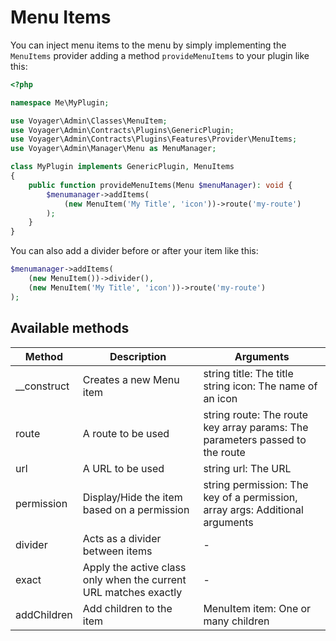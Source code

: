 # Menu Items

You can inject menu items to the menu by simply implementing the `MenuItems` provider adding a method `provideMenuItems` to your plugin like this:

```php
<?php

namespace Me\MyPlugin;

use Voyager\Admin\Classes\MenuItem;
use Voyager\Admin\Contracts\Plugins\GenericPlugin;
use Voyager\Admin\Contracts\Plugins\Features\Provider\MenuItems;
use Voyager\Admin\Manager\Menu as MenuManager;

class MyPlugin implements GenericPlugin, MenuItems
{
    public function provideMenuItems(Menu $menuManager): void {
        $menumanager->addItems(
            (new MenuItem('My Title', 'icon'))->route('my-route')
        );
    }
}
```

You can also add a divider before or after your item like this:

```php
$menumanager->addItems(
    (new MenuItem())->divider(),
    (new MenuItem('My Title', 'icon'))->route('my-route')
);
```

## Available methods

| **Method**  | **Description**                                                  | **Arguments**                                                                |
|-------------|------------------------------------------------------------------|------------------------------------------------------------------------------|
| __construct | Creates a new Menu item                                          | string title: The title string icon: The name of an icon                     |
| route       | A route to be used                                               | string route: The route key array params: The parameters passed to the route |
| url         | A URL to be used                                                 | string url: The URL                                                          |
| permission  | Display/Hide the item based on a permission                      | string permission: The key of a permission, array args: Additional arguments |
| divider     | Acts as a divider between items                                  | -                                                                            |
| exact       | Apply the active class only when the current URL matches exactly | -                                                                            |
| addChildren | Add children to the item                                         | MenuItem item: One or many children                                          |